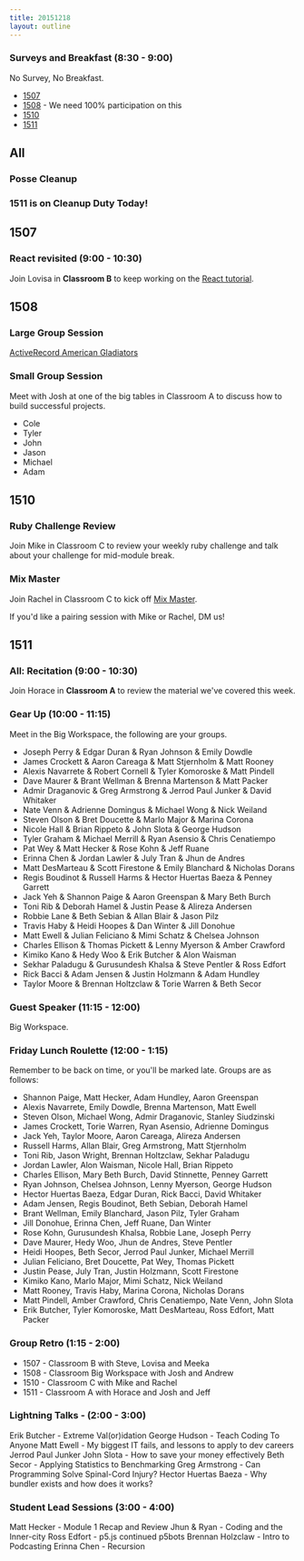 ```yaml
---
title: 20151218
layout: outline
---
```


### Surveys and Breakfast (8:30 - 9:00)

No Survey, No Breakfast.

* [1507]()
* [1508](http://goo.gl/forms/3mLo50NW6x) - We need 100% participation on this
* [1510]()
* [1511]()

## All

### Posse Cleanup

### 1511 is on Cleanup Duty Today!

## 1507

### React revisited (9:00 - 10:30)

Join Lovisa in **Classroom B** to keep working on the [React tutorial](http://github.com/applegrain/creact).

## 1508

### Large Group Session

[ActiveRecord American Gladiators](https://github.com/turingschool/lesson_plans/blob/master/01-web_application_development/03-professional_rails_applications/active_record_american_gladiators.md)

### Small Group Session

Meet with Josh at one of the big tables in Classroom A to discuss how to build successful projects.

* Cole
* Tyler
* John
* Jason
* Michael
* Adam

## 1510

### Ruby Challenge Review

Join Mike in Classroom C to review your weekly ruby challenge and talk about your challenge for mid-module break. 

### Mix Master

Join Rachel in Classroom C to kick off [Mix Master](https://github.com/turingschool/lesson_plans/blob/master/ruby_02-web_applications_with_ruby/mix_master.markdown). 

If you'd like a pairing session with Mike or Rachel, DM us! 

## 1511

### All: Recitation (9:00 - 10:30)

Join Horace in **Classroom A** to review the
material we've covered this week.

### Gear Up  (10:00 - 11:15)

Meet in the Big Workspace, the following are your groups.

* Joseph Perry & Edgar Duran & Ryan Johnson & Emily Dowdle
* James Crockett & Aaron Careaga & Matt Stjernholm & Matt Rooney
* Alexis Navarrete & Robert Cornell & Tyler Komoroske & Matt Pindell
* Dave Maurer & Brant Wellman & Brenna Martenson & Matt Packer
* Admir Draganovic & Greg Armstrong & Jerrod Paul Junker & David Whitaker
* Nate Venn & Adrienne Domingus & Michael Wong & Nick Weiland
* Steven Olson & Bret Doucette & Marlo Major & Marina Corona
* Nicole Hall & Brian Rippeto & John Slota & George Hudson
* Tyler Graham & Michael Merrill & Ryan Asensio & Chris Cenatiempo
* Pat Wey & Matt Hecker & Rose Kohn & Jeff Ruane
* Erinna Chen & Jordan Lawler & July Tran & Jhun de Andres
* Matt DesMarteau & Scott Firestone & Emily Blanchard & Nicholas Dorans
* Regis Boudinot & Russell Harms & Hector Huertas Baeza & Penney Garrett
* Jack Yeh & Shannon Paige & Aaron Greenspan & Mary Beth Burch
* Toni Rib & Deborah Hamel & Justin Pease & Alireza Andersen
* Robbie Lane & Beth Sebian & Allan Blair & Jason Pilz
* Travis Haby & Heidi Hoopes & Dan Winter & Jill Donohue
* Matt Ewell & Julian Feliciano & Mimi Schatz & Chelsea Johnson
* Charles Ellison & Thomas Pickett & Lenny Myerson & Amber Crawford
* Kimiko Kano & Hedy Woo & Erik Butcher & Alon Waisman
* Sekhar Paladugu & Gurusundesh Khalsa & Steve Pentler & Ross Edfort
* Rick Bacci & Adam Jensen & Justin Holzmann & Adam Hundley
* Taylor Moore & Brennan Holtzclaw & Torie Warren & Beth Secor

### Guest Speaker (11:15 - 12:00)

Big Workspace.

### Friday Lunch Roulette (12:00 - 1:15)

Remember to be back on time, or you'll be marked late. Groups are as follows:

* Shannon Paige, Matt Hecker, Adam Hundley, Aaron Greenspan
* Alexis Navarrete, Emily Dowdle, Brenna Martenson, Matt Ewell
* Steven Olson, Michael Wong, Admir Draganovic, Stanley Siudzinski
* James Crockett, Torie Warren, Ryan Asensio, Adrienne Domingus
* Jack Yeh, Taylor Moore, Aaron Careaga, Alireza Andersen
* Russell Harms, Allan Blair, Greg Armstrong, Matt Stjernholm
* Toni Rib, Jason Wright, Brennan Holtzclaw, Sekhar Paladugu
* Jordan Lawler, Alon Waisman, Nicole Hall, Brian Rippeto
* Charles Ellison, Mary Beth Burch, David Stinnette, Penney Garrett
* Ryan Johnson, Chelsea Johnson, Lenny Myerson, George Hudson
* Hector Huertas Baeza, Edgar Duran, Rick Bacci, David Whitaker
* Adam Jensen, Regis Boudinot, Beth Sebian, Deborah Hamel
* Brant Wellman, Emily Blanchard, Jason Pilz, Tyler Graham
* Jill Donohue, Erinna Chen, Jeff Ruane, Dan Winter
* Rose Kohn, Gurusundesh Khalsa, Robbie Lane, Joseph Perry
* Dave Maurer, Hedy Woo, Jhun de Andres, Steve Pentler
* Heidi Hoopes, Beth Secor, Jerrod Paul Junker, Michael Merrill
* Julian Feliciano, Bret Doucette, Pat Wey, Thomas Pickett
* Justin Pease, July Tran, Justin Holzmann, Scott Firestone
* Kimiko Kano, Marlo Major, Mimi Schatz, Nick Weiland
* Matt Rooney, Travis Haby, Marina Corona, Nicholas Dorans
* Matt Pindell, Amber Crawford, Chris Cenatiempo, Nate Venn, John Slota
* Erik Butcher, Tyler Komoroske, Matt DesMarteau, Ross Edfort, Matt Packer

### Group Retro (1:15 - 2:00)

* 1507 - Classroom B with Steve, Lovisa and Meeka
* 1508 - Classroom Big Workspace with Josh and Andrew
* 1510 - Classroom C with Mike and Rachel
* 1511 - Classroom A with Horace and Josh and Jeff

### Lightning Talks - (2:00 - 3:00)

Erik Butcher - Extreme Val(or)idation
George Hudson - Teach Coding To Anyone
Matt Ewell - My biggest IT fails, and lessons to apply to dev careers
Jerrod Paul Junker
John Slota - How to save your money effectively
Beth Secor - Applying Statistics to Benchmarking
Greg Armstrong - Can Programming Solve Spinal-Cord Injury?
Hector Huertas Baeza - Why bundler exists and how does it works?

### Student Lead Sessions (3:00 - 4:00)

Matt Hecker - Module 1 Recap and Review
Jhun & Ryan - Coding and the Inner-city
Ross Edfort - p5.js continued p5bots
Brennan Holzclaw - Intro to Podcasting
Erinna Chen - Recursion
